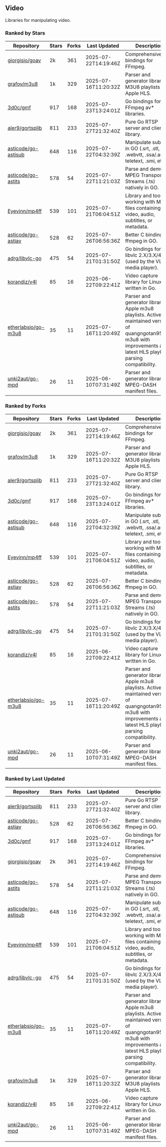 ## Video

Libraries for manipulating video.

### Ranked by Stars

| Repository | Stars | Forks | Last Updated | Description | 
|------------|-------|-------|--------------|-------------|
| [giorgisio/goav](https://github.com/giorgisio/goav) | 2k | 361 | 2025-07-22T14:19:46Z |  Comprehensive Go bindings for FFmpeg. |
| [grafov/m3u8](https://github.com/grafov/m3u8) | 1k | 329 | 2025-07-16T11:20:32Z |  Parser and generator library of M3U8 playlists for Apple HLS. |
| [3d0c/gmf](https://github.com/3d0c/gmf) | 917 | 168 | 2025-07-23T13:24:01Z |  Go bindings for FFmpeg av\* libraries. |
| [aler9/gortsplib](https://github.com/aler9/gortsplib) | 811 | 233 | 2025-07-27T21:32:40Z |  Pure Go RTSP server and client library. |
| [asticode/go-astisub](https://github.com/asticode/go-astisub) | 648 | 116 | 2025-07-22T04:32:39Z |  Manipulate subtitles in GO (.srt, .stl, .ttml, .webvtt, .ssa/.ass, teletext, .smi, etc.). |
| [asticode/go-astits](https://github.com/asticode/go-astits) | 578 | 54 | 2025-07-22T11:21:03Z |  Parse and demux MPEG Transport Streams (.ts) natively in GO. |
| [Eyevinn/mp4ff](https://github.com/Eyevinn/mp4ff) | 539 | 101 | 2025-07-21T06:04:51Z |  Library and tools for working with MP4 files containing video, audio, subtitles, or metadata. |
| [asticode/go-astiav](https://github.com/asticode/go-astiav) | 528 | 62 | 2025-07-26T06:56:36Z |  Better C bindings for ffmpeg in GO. |
| [adrg/libvlc-go](https://github.com/adrg/libvlc-go) | 475 | 54 | 2025-07-21T01:31:50Z |  Go bindings for libvlc 2.X/3.X/4.X (used by the VLC media player). |
| [korandiz/v4l](https://github.com/korandiz/v4l) | 85 | 16 | 2025-06-22T09:22:41Z |  Video capture library for Linux, written in Go. |
| [etherlabsio/go-m3u8](https://github.com/etherlabsio/go-m3u8) | 35 | 11 | 2025-07-16T11:20:49Z |  Parser and generator library for Apple m3u8 playlists. Actively maintained version of quangngotan95/go-m3u8 with improvements and latest HLS playlist parsing compatibility. |
| [unki2aut/go-mpd](https://github.com/unki2aut/go-mpd) | 26 | 11 | 2025-06-10T07:31:49Z |  Parser and generator library for MPEG-DASH manifest files. |

### Ranked by Forks

| Repository | Stars | Forks | Last Updated | Description | 
|------------|-------|-------|--------------|-------------|
| [giorgisio/goav](https://github.com/giorgisio/goav) | 2k | 361 | 2025-07-22T14:19:46Z |  Comprehensive Go bindings for FFmpeg. |
| [grafov/m3u8](https://github.com/grafov/m3u8) | 1k | 329 | 2025-07-16T11:20:32Z |  Parser and generator library of M3U8 playlists for Apple HLS. |
| [aler9/gortsplib](https://github.com/aler9/gortsplib) | 811 | 233 | 2025-07-27T21:32:40Z |  Pure Go RTSP server and client library. |
| [3d0c/gmf](https://github.com/3d0c/gmf) | 917 | 168 | 2025-07-23T13:24:01Z |  Go bindings for FFmpeg av\* libraries. |
| [asticode/go-astisub](https://github.com/asticode/go-astisub) | 648 | 116 | 2025-07-22T04:32:39Z |  Manipulate subtitles in GO (.srt, .stl, .ttml, .webvtt, .ssa/.ass, teletext, .smi, etc.). |
| [Eyevinn/mp4ff](https://github.com/Eyevinn/mp4ff) | 539 | 101 | 2025-07-21T06:04:51Z |  Library and tools for working with MP4 files containing video, audio, subtitles, or metadata. |
| [asticode/go-astiav](https://github.com/asticode/go-astiav) | 528 | 62 | 2025-07-26T06:56:36Z |  Better C bindings for ffmpeg in GO. |
| [asticode/go-astits](https://github.com/asticode/go-astits) | 578 | 54 | 2025-07-22T11:21:03Z |  Parse and demux MPEG Transport Streams (.ts) natively in GO. |
| [adrg/libvlc-go](https://github.com/adrg/libvlc-go) | 475 | 54 | 2025-07-21T01:31:50Z |  Go bindings for libvlc 2.X/3.X/4.X (used by the VLC media player). |
| [korandiz/v4l](https://github.com/korandiz/v4l) | 85 | 16 | 2025-06-22T09:22:41Z |  Video capture library for Linux, written in Go. |
| [etherlabsio/go-m3u8](https://github.com/etherlabsio/go-m3u8) | 35 | 11 | 2025-07-16T11:20:49Z |  Parser and generator library for Apple m3u8 playlists. Actively maintained version of quangngotan95/go-m3u8 with improvements and latest HLS playlist parsing compatibility. |
| [unki2aut/go-mpd](https://github.com/unki2aut/go-mpd) | 26 | 11 | 2025-06-10T07:31:49Z |  Parser and generator library for MPEG-DASH manifest files. |

### Ranked by Last Updated

| Repository | Stars | Forks | Last Updated | Description | 
|------------|-------|-------|--------------|-------------|
| [aler9/gortsplib](https://github.com/aler9/gortsplib) | 811 | 233 | 2025-07-27T21:32:40Z |  Pure Go RTSP server and client library. |
| [asticode/go-astiav](https://github.com/asticode/go-astiav) | 528 | 62 | 2025-07-26T06:56:36Z |  Better C bindings for ffmpeg in GO. |
| [3d0c/gmf](https://github.com/3d0c/gmf) | 917 | 168 | 2025-07-23T13:24:01Z |  Go bindings for FFmpeg av\* libraries. |
| [giorgisio/goav](https://github.com/giorgisio/goav) | 2k | 361 | 2025-07-22T14:19:46Z |  Comprehensive Go bindings for FFmpeg. |
| [asticode/go-astits](https://github.com/asticode/go-astits) | 578 | 54 | 2025-07-22T11:21:03Z |  Parse and demux MPEG Transport Streams (.ts) natively in GO. |
| [asticode/go-astisub](https://github.com/asticode/go-astisub) | 648 | 116 | 2025-07-22T04:32:39Z |  Manipulate subtitles in GO (.srt, .stl, .ttml, .webvtt, .ssa/.ass, teletext, .smi, etc.). |
| [Eyevinn/mp4ff](https://github.com/Eyevinn/mp4ff) | 539 | 101 | 2025-07-21T06:04:51Z |  Library and tools for working with MP4 files containing video, audio, subtitles, or metadata. |
| [adrg/libvlc-go](https://github.com/adrg/libvlc-go) | 475 | 54 | 2025-07-21T01:31:50Z |  Go bindings for libvlc 2.X/3.X/4.X (used by the VLC media player). |
| [etherlabsio/go-m3u8](https://github.com/etherlabsio/go-m3u8) | 35 | 11 | 2025-07-16T11:20:49Z |  Parser and generator library for Apple m3u8 playlists. Actively maintained version of quangngotan95/go-m3u8 with improvements and latest HLS playlist parsing compatibility. |
| [grafov/m3u8](https://github.com/grafov/m3u8) | 1k | 329 | 2025-07-16T11:20:32Z |  Parser and generator library of M3U8 playlists for Apple HLS. |
| [korandiz/v4l](https://github.com/korandiz/v4l) | 85 | 16 | 2025-06-22T09:22:41Z |  Video capture library for Linux, written in Go. |
| [unki2aut/go-mpd](https://github.com/unki2aut/go-mpd) | 26 | 11 | 2025-06-10T07:31:49Z |  Parser and generator library for MPEG-DASH manifest files. |

